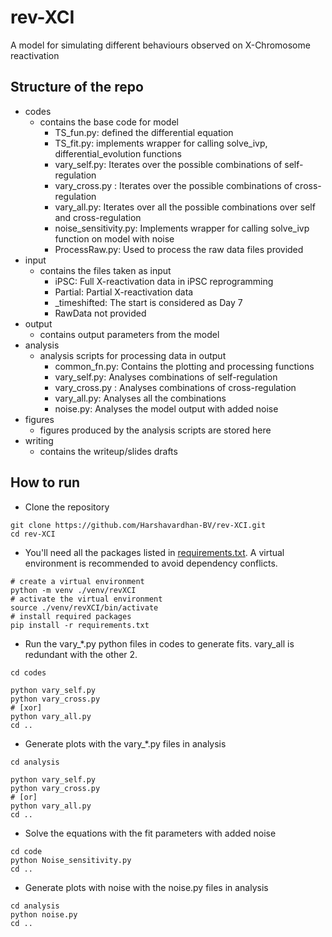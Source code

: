 # rev-XCI
A model for simulating different behaviours observed on X-Chromosome reactivation

## Structure of the repo
- codes
	- contains the base code for model
        - TS_fun.py: defined the differential equation
        - TS_fit.py: implements wrapper for calling solve_ivp, differential_evolution functions
        - vary_self.py: Iterates over the possible combinations of self-regulation
        - vary_cross.py : Iterates over the possible combinations of cross-regulation
        - vary_all.py: Iterates over all the possible combinations over self and cross-regulation
        - noise_sensitivity.py: Implements wrapper for calling solve_ivp function on model with noise 
        - ProcessRaw.py: Used to process the raw data files provided 
- input
	- contains the files taken as input
        - iPSC: Full X-reactivation data in iPSC reprogramming
        - Partial: Partial X-reactivation data
        - _timeshifted: The start is considered as Day 7
        - RawData not provided 
- output
	- contains output parameters from the model
- analysis
	- analysis scripts for processing data in output
        - common_fn.py: Contains the plotting and processing functions
        - vary_self.py: Analyses combinations of self-regulation
        - vary_cross.py : Analyses combinations of cross-regulation
        - vary_all.py: Analyses all the combinations
        - noise.py: Analyses the model output with added noise
- figures
	- figures produced by the analysis scripts are stored here
- writing
	- contains the writeup/slides drafts

## How to run
- Clone the repository
```
git clone https://github.com/Harshavardhan-BV/rev-XCI.git
cd rev-XCI
```
- You'll need all the packages listed in [requirements.txt](./requirements.txt). A virtual environment is recommended to avoid dependency conflicts.
``` 
# create a virtual environment
python -m venv ./venv/revXCI
# activate the virtual environment
source ./venv/revXCI/bin/activate
# install required packages
pip install -r requirements.txt
```
- Run the vary_*.py python files in codes to generate fits. vary_all is redundant with the other 2. 
``` 
cd codes

python vary_self.py
python vary_cross.py
# [xor] 
python vary_all.py
cd ..
```
- Generate plots with the vary_*.py files in analysis
``` 
cd analysis

python vary_self.py
python vary_cross.py
# [or]
python vary_all.py
cd ..
```
- Solve the equations with the fit parameters with added noise
```
cd code 
python Noise_sensitivity.py
cd ..
```
- Generate plots with noise with the noise.py files in analysis
```
cd analysis
python noise.py
cd ..
```
